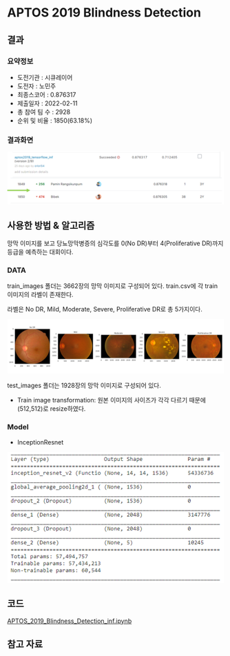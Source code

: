 # APTOS 2019 Blindness Detection

## 결과

### 요약정보

- 도전기관 : 시큐레이어
- 도전자 : 노민주
- 최종스코어 : 0.876317
- 제출일자 : 2022-02-11
- 총 참여 팀 수 : 2928
- 순위 및 비율 : 1850(63.18%)

### 결과화면

![leaderboard](./img/leaderboard.png)

## 사용한 방법 & 알고리즘

망막 이미지를 보고 당뇨망막병증의 심각도를 0(No DR)부터 4(Proliferative DR)까지 등급을 예측하는 대회이다.

### DATA

train_images 폴더는 3662장의 망막 이미지로 구성되어 있다. train.csv에 각 train 이미지의 라벨이 존재한다. 

라벨은 No DR, Mild, Moderate, Severe, Proliferative DR로 총 5가지이다.

![train_data_example](./img/train_example.png)

test_images 폴더는 1928장의 망막 이미지로 구성되어 있다. 

- Train image transformation: 원본 이미지의 사이즈가 각각 다르기 때문에 (512,512)로 resize하였다.

### Model
- InceptionResnet

![model](./img/model.PNG)


## 코드
[APTOS_2019_Blindness_Detection_inf.ipynb](./APTOS_2019_Blindness_Detection_inf.ipynb)

## 참고 자료
